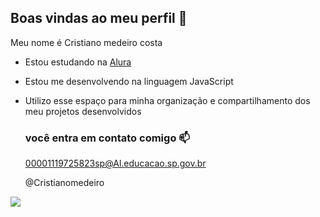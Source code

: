 ## Boas  vindas ao meu perfil 💙

Meu nome é Cristiano medeiro costa

- Estou estudando na [Alura](https://www.alura.com.br)
- Estou me desenvolvendo na linguagem JavaScript
- Utilizo esse espaço para minha organização e compartilhamento dos meu projetos desenvolvidos

  ### você entra em contato comigo 📫

  00001119725823sp@Al.educacao.sp.gov.br
  
  @Cristianomedeiro

![](https://media1.tenor.com/m/FGtqS_RsPZcAAAAd/td.gif)
